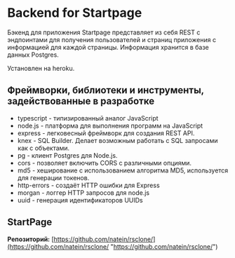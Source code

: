 # Backend for Startpage

Бэкенд для приложения Startpage представляет из себя REST с эндпоинтами для получения пользователей и страниц приложения с информацией для каждой страницы.
Информация хранится в базе данных Postgres.

Установлен на heroku.

## Фреймворки, библиотеки и инструменты, задействованные в разработке

- typescript - типизированный аналог JavaScript
- node.js - платформа для выполнения программ на JavaScript
- express - легковесный фреймворк для создания REST API.
- knex - SQL Builder. Делает возможным работать с SQL запросами как с объектами.
- pg - клиент Postgres для Node.js. 
- cors - позволяет включить CORS с различными опциями.
- md5 - хеширование с использованием алгоритма MD5, используется для генерации токенов.
- http-errors - создаёт HTTP ошибки для Express
- morgan - логгер HTTP запросов для node.js
- uuid - генерация идентификаторов UUIDs

## StartPage

**Репозиторий:** [https://github.com/natein/rsclone/](https://github.com/natein/rsclone/ "https://github.com/natein/rsclone/")
